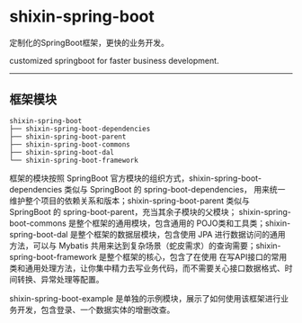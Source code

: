 # shixin-spring-boot


定制化的SpringBoot框架，更快的业务开发。

customized springboot for faster business development.

---

## 框架模块

```shell
shixin-spring-boot  
├── shixin-spring-boot-dependencies  
├── shixin-spring-boot-parent  
├── shixin-spring-boot-commons  
├── shixin-spring-boot-dal  
└── shixin-spring-boot-framework
```

框架的模块按照 SpringBoot 官方模块的组织方式，shixin-spring-boot-dependencies 类似与 SpringBoot 的 spring-boot-dependencies，
用来统一维护整个项目的依赖关系和版本；shixin-spring-boot-parent 类似与 SpringBoot 的 spring-boot-parent，充当其余子模块的父模块；
shixin-spring-boot-commons 是整个框架的通用模块，包含通用的 POJO类和工具类；shixin-spring-boot-dal 是整个框架的数据层模块，包含使用 JPA
进行数据访问的通用方法，可以与 Mybatis 共用来达到复杂场景（蛇皮需求）的查询需要；shixin-spring-boot-framework 是整个框架的核心，包含了在使用
在写API接口的常用类和通用处理方法，让你集中精力去写业务代码，而不需要关心接口数据格式、时间转换、异常处理等配置。

shixin-spring-boot-example 是单独的示例模块，展示了如何使用该框架进行业务开发，包含登录、一个数据实体的增删改查。


